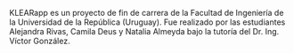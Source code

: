 KLEARapp es un proyecto de fin de carrera de la Facultad de Ingeniería de la Universidad de la República (Uruguay).
Fue realizado por las estudiantes Alejandra Rivas, Camila Deus y Natalia Almeyda bajo la tutoría del Dr. Ing. Víctor González.

